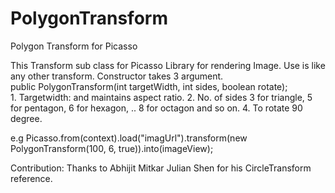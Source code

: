 # PolygonTransform
Polygon Transform for Picasso


This Transform sub class for Picasso Library for rendering Image. Use is like any other transform.
Constructor takes 3 argument.<br/>
public PolygonTransform(int targetWidth, int sides, boolean rotate);
<br/>1. Targetwidth: and maintains aspect ratio.
2. No. of sides 3 for triangle, 5 for pentagon, 6 for hexagon, .. 8 for octagon and so on.
4. To rotate 90 degree.

e.g
Picasso.from(context).load("imagUrl").transform(new PolygonTransform(100, 6, true)).into(imageView);


Contribution: 
Thanks to
Abhijit Mitkar
Julian Shen for his CircleTransform reference.
